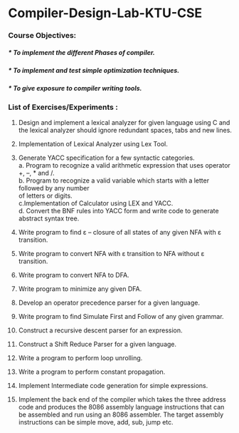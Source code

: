 # Compiler-Design-Lab-KTU-CSE
### Course Objectives:
##### * To implement the different Phases of compiler.
##### * To implement and test simple optimization techniques.
##### * To give exposure to compiler writing tools.

### List of Exercises/Experiments :
1. Design and implement a lexical analyzer for given language using C and the lexical analyzer
should ignore redundant spaces, tabs and new lines.

2. Implementation of Lexical Analyzer using Lex Tool.

3. Generate YACC specification for a few syntactic categories.  
a. Program to recognize a valid arithmetic expression that uses operator +, –, * and /.  
b. Program to recognize a valid variable which starts with a letter followed by any number  
   of letters or digits.  
c.Implementation of Calculator using LEX and YACC.  
d. Convert the BNF rules into YACC form and write code to generate abstract syntax tree.  
    
4. Write program to find ε – closure of all states of any given NFA with ε transition.

5. Write program to convert NFA with ε transition to NFA without ε transition.

6. Write program to convert NFA to DFA.

7. Write program to minimize any given DFA.

8. Develop an operator precedence parser for a given language.

9. Write program to find Simulate First and Follow of any given grammar.

10. Construct a recursive descent parser for an expression.

11. Construct a Shift Reduce Parser for a given language.

12. Write a program to perform loop unrolling.

13. Write a program to perform constant propagation.

14. Implement Intermediate code generation for simple expressions.

15. Implement the back end of the compiler which takes the three address code and produces the
8086 assembly language instructions that can be assembled and run using an 8086 assembler.
The target assembly instructions can be simple move, add, sub, jump etc.

